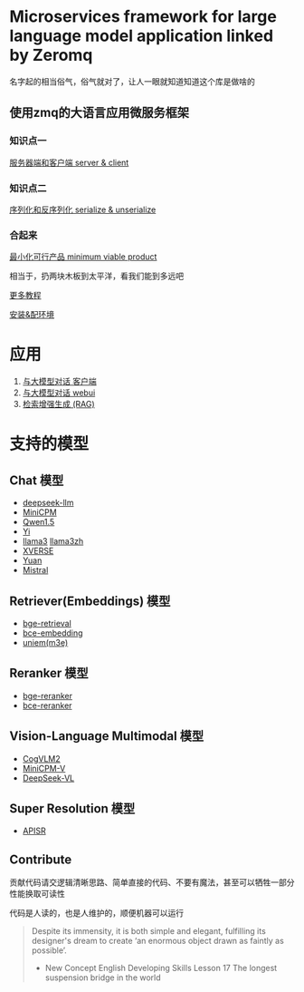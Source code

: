 # Microservices framework for large language model application linked by Zeromq

名字起的相当俗气，俗气就对了，让人一眼就知道知道这个库是做啥的

## 使用zmq的大语言应用微服务框架

### 知识点一
[服务器端和客户端 server & client](https://github.com/noooop/zerollama/tree/main/tutorial/basis/0x01)

### 知识点二
[序列化和反序列化 serialize & unserialize](https://github.com/noooop/zerollama/tree/main/tutorial/basis/0x02)

### 合起来
[最小化可行产品 minimum viable product](https://github.com/noooop/zerollama/tree/main/tutorial/basis/0x03)

相当于，扔两块木板到太平洋，看我们能到多远吧

[更多教程](https://github.com/noooop/zerollama/tree/main/tutorial)

[安装&配环境](./setup)

# 应用
1. [与大模型对话 客户端](./applications/chat_cli)
2. [与大模型对话 webui](./applications/chat_webui)
3. [检索增强生成 (RAG)](./applications/rag)

# 支持的模型
## Chat 模型
- [deepseek-llm](https://github.com/noooop/zerollama/tree/main/zerollama/models/deepseek)
- [MiniCPM](https://github.com/noooop/zerollama/tree/main/zerollama/models/openbmb)
- [Qwen1.5](https://github.com/noooop/zerollama/tree/main/zerollama/models/qwen)
- [Yi](https://github.com/noooop/zerollama/tree/main/zerollama/models/yi)
- [llama3](https://github.com/noooop/zerollama/tree/main/zerollama/models/llama) [llama3zh](https://github.com/noooop/zerollama/tree/main/zerollama/models/llama)
- [XVERSE](https://github.com/noooop/zerollama/tree/main/zerollama/models/xverse)
- [Yuan](https://github.com/noooop/zerollama/tree/main/zerollama/models/yuan)
- [Mistral](https://github.com/noooop/zerollama/tree/main/zerollama/models/mistral)

## Retriever(Embeddings) 模型
- [bge-retrieval](https://github.com/noooop/zerollama/tree/main/zerollama/models/baai)
- [bce-embedding](https://github.com/noooop/zerollama/tree/main/zerollama/models/bce)
- [uniem(m3e)](https://github.com/noooop/zerollama/tree/main/zerollama/models/uniem)

## Reranker 模型
- [bge-reranker](https://github.com/noooop/zerollama/tree/main/zerollama/models/baai)
- [bce-reranker](https://github.com/noooop/zerollama/tree/main/zerollama/models/bce)

## Vision-Language Multimodal 模型 
- [CogVLM2](https://github.com/noooop/zerollama/tree/main/zerollama/models/thudm)
- [MiniCPM-V](https://github.com/noooop/zerollama/tree/main/zerollama/models/openbmb)
- [DeepSeek-VL](https://github.com/noooop/zerollama/tree/main/zerollama/models/deepseek)

## Super Resolution 模型 
- [APISR](https://github.com/noooop/zerollama/tree/main/zerollama/models/apisr)

## Contribute
贡献代码请交逻辑清晰思路、简单直接的代码、不要有魔法，甚至可以牺牲一部分性能换取可读性

代码是人读的，也是人维护的，顺便机器可以运行

> Despite its immensity, it is both simple and elegant, fulfilling its designer's dream to create ‘an enormous object drawn as faintly as possible’.
> - New Concept English Developing Skills Lesson 17 The longest suspension bridge in the world